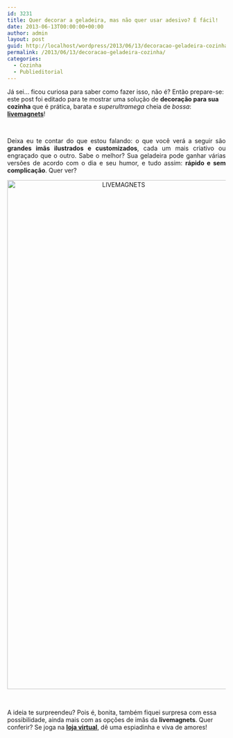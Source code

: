```yaml
---
id: 3231
title: Quer decorar a geladeira, mas não quer usar adesivo? É fácil!
date: 2013-06-13T00:00:00+00:00
author: admin
layout: post
guid: http://localhost/wordpress/2013/06/13/decoracao-geladeira-cozinha/
permalink: /2013/06/13/decoracao-geladeira-cozinha/
categories:
  - Cozinha
  - Publieditorial
---
```

Já sei… ficou curiosa para saber como fazer isso, não é? Então prepare-se: este post foi editado para te mostrar uma solução de **decoração para sua cozinha** que é prática, barata e _superultramega_ cheia de _bossa_: **<a href="http://livemagnets.com.br/index.php" target="_blank">livemagnets</a>**!

&nbsp;

<p align="justify">
  Deixa eu te contar do que estou falando: o que você verá a seguir são <strong>grandes imãs ilustrados e customizados</strong>, cada um mais criativo ou engraçado que o outro. Sabe o melhor? Sua geladeira pode ganhar várias versões de acordo com o dia e seu humor, e tudo assim: <strong>rápido e sem complicação</strong>. Quer ver?
</p>

<!--more-->

<p align="center">
  <a href="http://www.trololodemulher.com.br/blog/wp-content/uploads/2013/06/LIVEMAGNETS.png"><img class="alignnone size-full wp-image-9499" alt="LIVEMAGNETS" src="http://www.trololodemulher.com.br/blog/wp-content/uploads/2013/06/LIVEMAGNETS.png" width="521" height="1172" /></a>
</p>

&nbsp;

A ideia te surpreendeu? Pois é, bonita, também fiquei surpresa com essa possibilidade, ainda mais com as opções de imãs da **livemagnets**. Quer conferir? Se joga na **<a href="http://livemagnets.com.br/index.php" target="_blank">loja virtual</a>**, dê uma espiadinha e viva de amores!

&nbsp;

&nbsp;